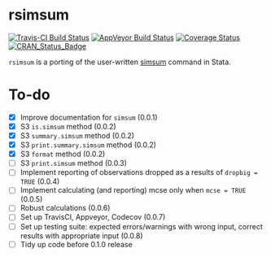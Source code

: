 # rsimsum

[![Travis-CI Build Status](https://travis-ci.org/ellessenne/rsimsum.svg?branch=master)](https://travis-ci.org/ellessenne/rsimsum)
[![AppVeyor Build Status](https://ci.appveyor.com/api/projects/status/github/ellessenne/rsimsum?branch=master&svg=true)](https://ci.appveyor.com/project/ellessenne/rsimsum)
[![Coverage Status](https://img.shields.io/codecov/c/github/ellessenne/rsimsum/master.svg)](https://codecov.io/github/ellessenne/rsimsum?branch=master)
[![CRAN_Status_Badge](http://www.r-pkg.org/badges/version/rsimsum)](https://cran.r-project.org/package=rsimsum)

`rsimsum` is a porting of the user-written [simsum](http://www.stata-journal.com/article.html?article=st0200) command in Stata.

# To-do

- [x] Improve documentation for `simsum` (0.0.1)
- [x] S3 `is.simsum` method (0.0.2)
- [x] S3 `summary.simsum` method (0.0.2)
- [x] S3 `print.summary.simsum` method (0.0.2)
- [x] S3 `format` method (0.0.2)
- [ ] S3 `print.simsum` method (0.0.3)
- [ ] Implement reporting of observations dropped as a results of `dropbig = TRUE` (0.0.4)
- [ ] Implement calculating (and reporting) mcse only when `mcse = TRUE` (0.0.5)
- [ ] Robust calculations (0.0.6)
- [ ] Set up TravisCI, Appveyor, Codecov (0.0.7)
- [ ] Set up testing suite: expected errors/warnings with wrong input, correct results with appropriate input (0.0.8)
- [ ] Tidy up code before 0.1.0 release
